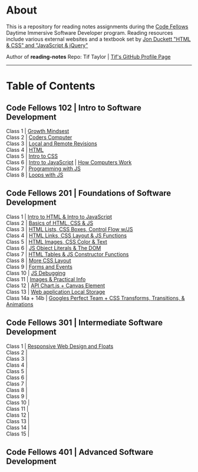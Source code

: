# About
This is a repository for reading notes assignments during the [Code Fellows](https://www.codefellows.org/) Daytime Immersive Software Developer program. Reading resources include various external websites and a textbook set by [Jon Duckett "HTML & CSS" and "JavaScript & jQuery"](https://www.amazon.com/dp/1118907442/ref=cm_sw_em_r_mt_dp_U_X77.EbAN2ACE2)

Author of **reading-notes** Repo: Tif Taylor  \| [Tif's GitHub Profile Page](https://github.com/tiftaylor)

---

# Table of Contents

## Code Fellows 102 | Intro to Software Development
Class 1 \| [Growth Mindsest](102/growth-mindset.md)  
Class 2 \| [Coders Computer](102/coders-computer.md)  
Class 3 \| [Local and Remote Revisions](102/git-intro.md)   
Class 4 \| [HTML](102/html-structure.md)   
Class 5 \| [Intro to CSS](102/css-intro.md)   
Class 6 \| [Intro to JavaScript](102/js-intro.md) \| [How Computers Work](102/computers.md)     
Class 7 \| [Programming with JS](102/moreJS.md)   
Class 8 \| [Loops with JS](102/loops.md)  


## Code Fellows 201 | Foundations of Software Development
Class 1 \| [Intro to HTML & Intro to JavaScript](201/class-01.md)   
Class 2 \| [Basics of HTML, CSS & JS](201/class-02.md)   
Class 3 \| [HTML Lists, CSS Boxes, Control Flow w/JS](201/class-03.md)    
Class 4 \| [HTML Links, CSS Layout & JS Functions](201/class-04.md)     
Class 5 \| [HTML Images, CSS Color & Text](201/class-05.md)   
Class 6 \| [JS Object Literals & The DOM](201/class-06.md)   
Class 7 \| [HTML Tables & JS Constructor Functions](201/class-07.md)   
Class 8 \| [More CSS Layout](201/class-08.md)   
Class 9 \| [Forms and Events](201/class-09.md)   
Class 10 \| [JS Debugging](201/class-10.md)   
Class 11 \| [Images & Practical Info](201/class-11.md)  
Class 12 \| [API Chart.js + Canvas Element](201/class-12.md)   
Class 13 \| [Web application Local Storage](201/class-13.md)   
Class 14a + 14b \| [Googles Perfect Team + CSS Transforms, Transitions, & Animations](201/class-14a-14b.md)      


## Code Fellows 301 | Intermediate Software Development
Class 1 \| [Responsive Web Design and Floats](301/read01.md)  
Class 2 \|  
Class 3 \|  
Class 4 \|  
Class 5 \|  
Class 6 \|  
Class 7 \|  
Class 8 \|  
Class 9 \|  
Class 10 \|  
Class 11 \|  
Class 12 \|  
Class 13 \|  
Class 14 \|  
Class 15 \|  


## Code Fellows 401 | Advanced Software Development
